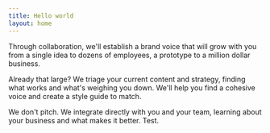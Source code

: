 ```yaml
---
title: Hello world
layout: home
---
```


Through collaboration, we'll establish a brand voice that will grow with you from a single idea to dozens of employees, a prototype to a million dollar business.

Already that large? We triage your current content and strategy, finding what works and what's weighing you down. We'll help you find a cohesive voice and create a style guide to match. 

We don't pitch. We integrate directly with you and your team, learning about your business and what makes it better. Test.
